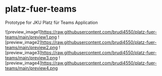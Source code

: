 # platz-fuer-teams
Prototype for JKU Platz für Teams Application


![preview_image1]https://raw.githubusercontent.com/brudi4550/platz-fuer-teams/main/preview1.png
![preview_image2]https://raw.githubusercontent.com/brudi4550/platz-fuer-teams/main/preview2.png
![preview_image3]https://raw.githubusercontent.com/brudi4550/platz-fuer-teams/main/preview3.png
![preview_image4]https://raw.githubusercontent.com/brudi4550/platz-fuer-teams/main/preview4.png
